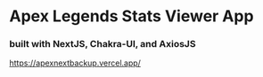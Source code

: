 # Apex Legends Stats Viewer App

### built with NextJS, Chakra-UI, and AxiosJS
https://apexnextbackup.vercel.app/
